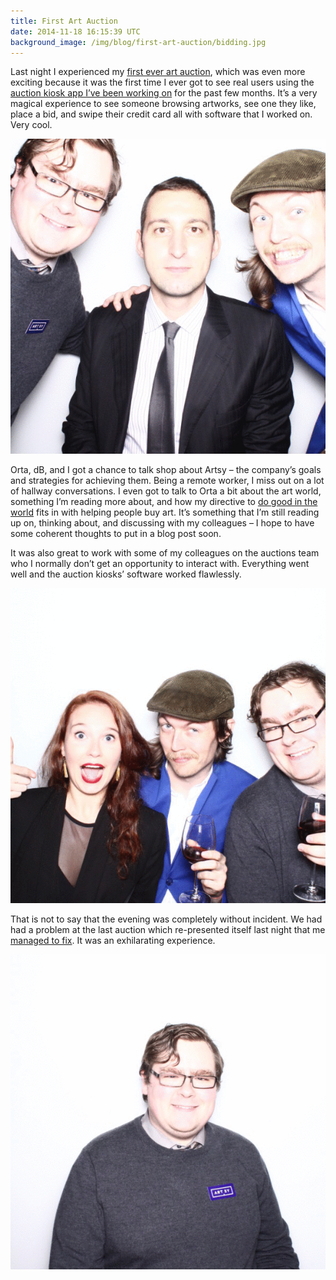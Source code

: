 ```yaml
---
title: First Art Auction
date: 2014-11-18 16:15:39 UTC
background_image: /img/blog/first-art-auction/bidding.jpg
---
```


Last night I experienced my [first ever art auction](https://artsy.net/feature/ici-benefit-auction-2014), which was even more exciting because it was the first time I ever got to see real users using the [auction kiosk app I’ve been working on](https://github.com/artsy/eidolon) for the past few months. It’s a very magical experience to see someone browsing artworks, see one they like, place a bid, and swipe their credit card all with software that I worked on. Very cool. 

<!-- more -->

![Orta, dB, and I](/img/blog/first-art-auction/ici-1.gif)

Orta, dB, and I got a chance to talk shop about Artsy – the company’s goals and strategies for achieving them. Being a remote worker, I miss out on a lot of hallway conversations. I even got to talk to Orta a bit about the art world, something I’m reading more about, and how my directive to [do good in the world](http://ashfurrow.com/blog/job-hunt/) fits in with helping people buy art. It’s something that I’m still reading up on, thinking about, and discussing with my colleagues – I hope to have some coherent thoughts to put in a blog post soon. 

It was also great to work with some of my colleagues on the auctions team who I normally don’t get an opportunity to interact with. Everything went well and the auction kiosks’ software worked flawlessly.

<img alt="Orta, Anna, and I" src="/img/blog/first-art-auction/ici-2.gif" class="img-responsive" />

That is not to say that the evening was completely without incident. We had had a problem at the last auction which re-presented itself last night that me [managed to fix](http://artsy.github.io/blog/2014/11/18/debugging-our-hardware-problem/). It was an exhilarating experience. 

<img alt="Just me" src="/img/blog/first-art-auction/ici-3.gif" class="img-responsive" />
